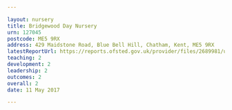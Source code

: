 ```yaml
---

layout: nursery
title: Bridgewood Day Nursery
urn: 127045
postcode: ME5 9RX
address: 429 Maidstone Road, Blue Bell Hill, Chatham, Kent, ME5 9RX
latestReportUrl: https://reports.ofsted.gov.uk/provider/files/2689981/urn/127045.pdf
teaching: 2
development: 2
leadership: 2
outcomes: 2
overall: 2
date: 11 May 2017

---
```

